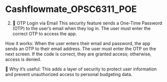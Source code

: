 # Cashflowmate_OPSC6311_POE
2. 🔐 OTP Login via Email
This security feature sends a One-Time Password (OTP) to the user’s email when they log in. The user must enter the correct OTP to access the app.

How it works:
When the user enters their email and password, the app sends an OTP to their email address. The user must enter the OTP on the next screen. If the code is correct, they are granted access; otherwise, access is denied.

📌 Why it’s useful:
This adds a layer of security to protect user information and prevent unauthorized access to personal budgeting data.
